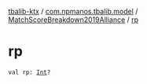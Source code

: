 [tbalib-ktx](../../index.md) / [com.npmanos.tbalib.model](../index.md) / [MatchScoreBreakdown2019Alliance](index.md) / [rp](./rp.md)

# rp

`val rp: `[`Int`](https://kotlinlang.org/api/latest/jvm/stdlib/kotlin/-int/index.html)`?`